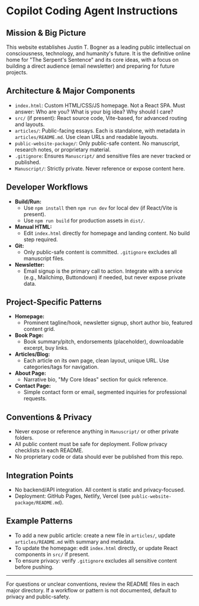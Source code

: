 
# Copilot Coding Agent Instructions

## Mission & Big Picture
This website establishes Justin T. Bogner as a leading public intellectual on consciousness, technology, and humanity's future. It is the definitive online home for "The Serpent's Sentence" and its core ideas, with a focus on building a direct audience (email newsletter) and preparing for future projects.

## Architecture & Major Components
- `index.html`: Custom HTML/CSS/JS homepage. Not a React SPA. Must answer: Who are you? What is your big idea? Why should I care?
- `src/` (if present): React source code, Vite-based, for advanced routing and layouts.
- `articles/`: Public-facing essays. Each is standalone, with metadata in `articles/README.md`. Use clean URLs and readable layouts.
- `public-website-package/`: Only public-safe content. No manuscript, research notes, or proprietary material.
- `.gitignore`: Ensures `Manuscript/` and sensitive files are never tracked or published.
- `Manuscript/`: Strictly private. Never reference or expose content here.

## Developer Workflows
- **Build/Run:**
  - Use `npm install` then `npm run dev` for local dev (if React/Vite is present).
  - Use `npm run build` for production assets in `dist/`.
- **Manual HTML:**
  - Edit `index.html` directly for homepage and landing content. No build step required.
- **Git:**
  - Only public-safe content is committed. `.gitignore` excludes all manuscript files.
- **Newsletter:**
  - Email signup is the primary call to action. Integrate with a service (e.g., Mailchimp, Buttondown) if needed, but never expose private data.

## Project-Specific Patterns
- **Homepage:**
  - Prominent tagline/hook, newsletter signup, short author bio, featured content grid.
- **Book Page:**
  - Book summary/pitch, endorsements (placeholder), downloadable excerpt, buy links.
- **Articles/Blog:**
  - Each article on its own page, clean layout, unique URL. Use categories/tags for navigation.
- **About Page:**
  - Narrative bio, "My Core Ideas" section for quick reference.
- **Contact Page:**
  - Simple contact form or email, segmented inquiries for professional requests.

## Conventions & Privacy
- Never expose or reference anything in `Manuscript/` or other private folders.
- All public content must be safe for deployment. Follow privacy checklists in each README.
- No proprietary code or data should ever be published from this repo.

## Integration Points
- No backend/API integration. All content is static and privacy-focused.
- Deployment: GitHub Pages, Netlify, Vercel (see `public-website-package/README.md`).

## Example Patterns
- To add a new public article: create a new file in `articles/`, update `articles/README.md` with summary and metadata.
- To update the homepage: edit `index.html` directly, or update React components in `src/` if present.
- To ensure privacy: verify `.gitignore` excludes all sensitive content before pushing.

---

For questions or unclear conventions, review the README files in each major directory. If a workflow or pattern is not documented, default to privacy and public-safety.
